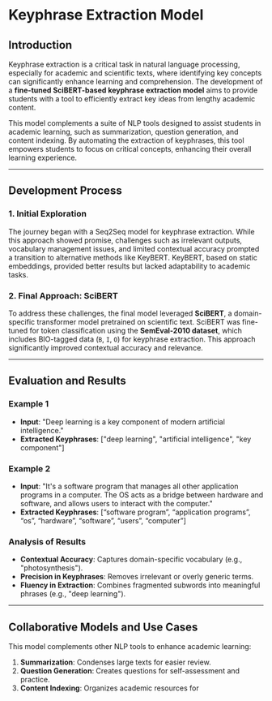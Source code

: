# **Keyphrase Extraction Model**

## **Introduction**  
Keyphrase extraction is a critical task in natural language processing, especially for academic and scientific texts, where identifying key concepts can significantly enhance learning and comprehension. The development of a **fine-tuned SciBERT-based keyphrase extraction model** aims to provide students with a tool to efficiently extract key ideas from lengthy academic content. 

This model complements a suite of NLP tools designed to assist students in academic learning, such as summarization, question generation, and content indexing. By automating the extraction of keyphrases, this tool empowers students to focus on critical concepts, enhancing their overall learning experience.

---

## **Development Process**  

### **1. Initial Exploration**  
The journey began with a Seq2Seq model for keyphrase extraction. While this approach showed promise, challenges such as irrelevant outputs, vocabulary management issues, and limited contextual accuracy prompted a transition to alternative methods like KeyBERT. KeyBERT, based on static embeddings, provided better results but lacked adaptability to academic tasks.

### **2. Final Approach: SciBERT**  
To address these challenges, the final model leveraged **SciBERT**, a domain-specific transformer model pretrained on scientific text. SciBERT was fine-tuned for token classification using the **SemEval-2010 dataset**, which includes BIO-tagged data (`B`, `I`, `O`) for keyphrase extraction. This approach significantly improved contextual accuracy and relevance.

---

## **Evaluation and Results**  

### **Example 1**  
- **Input**: "Deep learning is a key component of modern artificial intelligence."  
- **Extracted Keyphrases**: ["deep learning", "artificial intelligence", "key component"]  

### **Example 2**  
- **Input**: "It's a software program that manages all other application programs in a computer. The OS acts as a bridge between hardware and software, and allows users to interact with the computer."  
- **Extracted Keyphrases**: [“software program”, “application programs”, “os”, “hardware”, “software”, “users”, “computer”] 

### **Analysis of Results**  
- **Contextual Accuracy**: Captures domain-specific vocabulary (e.g., "photosynthesis").  
- **Precision in Keyphrases**: Removes irrelevant or overly generic terms.  
- **Fluency in Extraction**: Combines fragmented subwords into meaningful phrases (e.g., "deep learning").  

---

## **Collaborative Models and Use Cases**  
This model complements other NLP tools to enhance academic learning:  
1. **Summarization**: Condenses large texts for easier review.  
2. **Question Generation**: Creates questions for self-assessment and practice.  
3. **Content Indexing**: Organizes academic resources for
